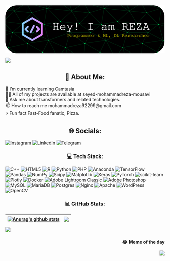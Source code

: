 <img align="middle" alt="Coding" width="800" src="./github-header-image.png">

[![](https://visitcount.itsvg.in/api?id=seyed-mohammadreza-mousavi&icon=5&color=12)](https://visitcount.itsvg.in)

<h2 align="center">
💫 About Me:
</h2>
🌱 I’m currently learning Camtasia<br>👨‍💻 All of my projects are available at seyed-mohammadreza-mousavi<br>💬 Ask me about transformers and related technologies.<br>📫 How to reach me mohammadreza92299@gmail.com<br>⚡ Fun fact Fast-Food fanatic, Pizza.

<h2 align="center">
🌐 Socials:
</h2>

[![Instagram](https://img.shields.io/badge/Instagram-%23E4405F.svg?logo=Instagram&logoColor=white)](https://instagram.com/smohammadrezamoosavi) [![LinkedIn](https://img.shields.io/badge/LinkedIn-%410078A5.svg?logo=linkedin&logoColor=white)](https://linkedin.com/in/seyed-mohammadreza-mousavi) [![Telegram](https://img.shields.io/badge/Telegram-%230077B5.svg?logo=Telegram&logoColor=white)](https://web.telegram.com/smohammadrezamoosavi)
<h3 align="center">
💻 Tech Stack:
</h3>

![C++](https://img.shields.io/badge/c++-%2300599C.svg?style=plastic&logo=c%2B%2B&logoColor=white) ![HTML5](https://img.shields.io/badge/html5-%23E34F26.svg?style=plastic&logo=html5&logoColor=white) ![R](https://img.shields.io/badge/r-%23276DC3.svg?style=plastic&logo=r&logoColor=white) ![Python](https://img.shields.io/badge/python-3670A0?style=plastic&logo=python&logoColor=ffdd54) ![PHP](https://img.shields.io/badge/php-%23777BB4.svg?style=plastic&logo=php&logoColor=white) ![Anaconda](https://img.shields.io/badge/Anaconda-%2344A833.svg?style=plastic&logo=anaconda&logoColor=white) ![TensorFlow](https://img.shields.io/badge/TensorFlow-%23FF6F00.svg?style=plastic&logo=TensorFlow&logoColor=white) ![Pandas](https://img.shields.io/badge/pandas-%23150458.svg?style=plastic&logo=pandas&logoColor=white) ![NumPy](https://img.shields.io/badge/numpy-%23013243.svg?style=plastic&logo=numpy&logoColor=white) ![Scipy](https://img.shields.io/badge/SciPy-%230C55A5.svg?style=plastic&logo=scipy&logoColor=%white) ![Matplotlib](https://img.shields.io/badge/Matplotlib-%23ffffff.svg?style=plastic&logo=Matplotlib&logoColor=black) ![Keras](https://img.shields.io/badge/Keras-%23D00000.svg?style=plastic&logo=Keras&logoColor=white) ![PyTorch](https://img.shields.io/badge/PyTorch-%23EE4C2C.svg?style=plastic&logo=PyTorch&logoColor=white) ![scikit-learn](https://img.shields.io/badge/scikit--learn-%23F7931E.svg?style=plastic&logo=scikit-learn&logoColor=white) ![Plotly](https://img.shields.io/badge/Plotly-%233F4F75.svg?style=plastic&logo=plotly&logoColor=white) ![Docker](https://img.shields.io/badge/docker-%230db7ed.svg?style=plastic&logo=docker&logoColor=white) ![Adobe Lightroom Classic](https://img.shields.io/badge/Adobe%20Lightroom%20Classic-31A8FF.svg?style=plastic&logo=Adobe%20Lightroom%20Classic&logoColor=white) ![Adobe Photoshop](https://img.shields.io/badge/adobe%20photoshop-%2331A8FF.svg?style=plastic&logo=adobe%20photoshop&logoColor=white) ![MySQL](https://img.shields.io/badge/mysql-%2300000f.svg?style=plastic&logo=mysql&logoColor=white) ![MariaDB](https://img.shields.io/badge/MariaDB-003545?style=plastic&logo=mariadb&logoColor=white) ![Postgres](https://img.shields.io/badge/postgres-%23316192.svg?style=plastic&logo=postgresql&logoColor=white) ![Nginx](https://img.shields.io/badge/nginx-%23009639.svg?style=plastic&logo=nginx&logoColor=white) ![Apache](https://img.shields.io/badge/apache-%23D42029.svg?style=plastic&logo=apache&logoColor=white) ![WordPress](https://img.shields.io/badge/WordPress-%23117AC9.svg?style=plastic&logo=WordPress&logoColor=white) ![OpenCV](https://img.shields.io/badge/opencv-%23white.svg?style=plastic&logo=opencv&logoColor=white)

<h3 align="center">
📊 GitHub Stats:
</h3>

| <a href="https://github.com/anuraghazra/github-readme-stats"><img align="center" src="https://github-readme-stats.vercel.app/api?username=anuraghazra&show_icons=true&include_all_commits=true&theme=buefy&hide_border=true" alt="Anurag's github stats" /></a> | <a href="https://github.com/anuraghazra/github-readme-stats"><img align="center" src="https://github-readme-stats.vercel.app/api/top-langs/?username=anuraghazra&layout=compact&theme=buefy&hide_border=true" /></a> |
| ------------- | ------------- |

![](https://github-readme-stats.vercel.app/api?username=seyed-mohammadreza-mousavi&theme=dark&hide_border=false&include_all_commits=true&count_private=true)<br/>
<!--![](https://github-readme-streak-stats.herokuapp.com/?user=seyed-mohammadreza-mousavi&theme=dark&hide_border=false)<br/>-->
<!--![](https://github-readme-stats.vercel.app/api/top-langs/?username=seyed-mohammadreza-mousavi&theme=dark&hide_border=false&include_all_commits=true&count_private=true&layout=compact)-->

<h4 align="right">
😂 Meme of the day
</h4>

<p align="right">
<img src='https://randommeme-five.vercel.app/' style="height: 450px;"/>
</p>
<!--### 🔝 Top Contributed Repo
![](https://github-contributor-stats.vercel.app/api?username=seyed-mohammadreza-mousavi&limit=5&theme=tokyonight&combine_all_yearly_contributions=true)-->

<!-- Proudly created with GPRM ( https://gprm.itsvg.in ) -->

